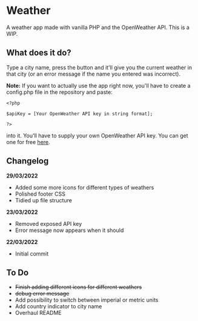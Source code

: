 # Weather

A weather app made with vanilla PHP and the OpenWeather API. This is a WIP.

## What does it do?

Type a city name, press the button and it'll give you the current weather in that city (or an error message if the name you entered was incorrect).


**Note:** If you want to actually use the app right now, you'll have to create a config.php file in the repository and paste:

```
<?php 

$apiKey = [Your OpenWeather API key in string format];

?>
```

into it. You'll have to supply your own OpenWeather API key. You can get one for free [here](https://home.openweathermap.org/api_keys).


## Changelog

**29/03/2022**

- Added some more icons for different types of weathers
- Polished footer CSS
- Tidied up file structure


**23/03/2022**

- Removed exposed API key
- Error message now appears when it should

**22/03/2022**

- Initial commit


## To Do

* ~~Finish adding different icons for different weathers~~
* ~~debug error message~~
* Add possibility to switch between imperial or metric units
* Add country indicator to city name
* Overhaul README